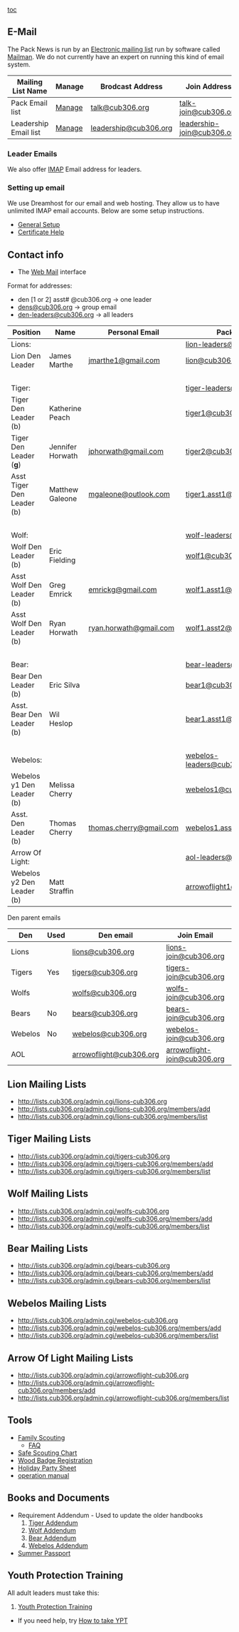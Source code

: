 <!-- Title: Leadership -->

[toc](toc)

## E-Mail ##
The Pack News is run by an [Electronic mailing list](https://en.wikipedia.org/wiki/Electronic_mailing_list) run by software called [Mailman](http://www.list.org). We do not currently have an expert on running this kind of email system.

| Mailing List Name | Manage | Brodcast Address | Join Address |
| ----------------- | ------ | ---------------- | ------------ |
| Pack Email list       | [Manage](http://lists.cub306.org/admin.cgi/talk-cub306.org/) | talk@cub306.org | talk-join@cub306.org |
| Leadership Email list | [Manage](http://lists.cub306.org/admin.cgi/leadership-cub306.org/) | leadership@cub306.org | leadership-join@cub306.org |

### Leader Emails ###
We also offer [IMAP](https://en.wikipedia.org/wiki/Internet_Message_Access_Protocol) Email address for leaders.

### Setting up email ###
We use Dreamhost for our email and web hosting. They allow us to have unlimited IMAP email accounts.
Below are some setup instructions.

* [General Setup](https://help.dreamhost.com/hc/en-us/articles/214918038-Email-client-configuration-overview)
* [Certificate Help](https://help.dreamhost.com/hc/en-us/articles/215306748-Certificate-domain-mismatch-error-when-connecting-to-a-DreamHost-mail-server)

## Contact info ##

* The [Web Mail](https://webmail.cub306.org) interface

Format for addresses:

* den [1 or 2] asst# @cub306.org -> one leader
* dens@cub306.org -> group email
* den-leaders@cub306.org -> all leaders

| Position | Name | Personal Email | Pack Email |
| -------- | ---- | -------------- | ---------- |
| Lions: | | | lion-leaders@cub306.org | 
| Lion Den Leader | James Marthe | jmarthe1@gmail.com | lion@cub306.org |
| &nbsp;
| Tiger: | | | tiger-leaders@cub306.org |
| Tiger Den Leader (b) | Katherine Peach | | tiger1@cub306.org
| Tiger Den Leader (**g**) | Jennifer Horwath | jphorwath@gmail.com | tiger2@cub306.org |
| Asst Tiger Den Leader (b) | Matthew Galeone | mgaleone@outlook.com | tiger1.asst1@cub306.org
| &nbsp;
| Wolf: | | | wolf-leaders@cub306.org |
| Wolf Den Leader (b) | Eric Fielding | | wolf1@cub306.org
| Asst Wolf Den Leader (b) | Greg Emrick | emrickg@gmail.com | wolf1.asst1@cub306.org
| Asst Wolf Den Leader (b) | Ryan Horwath | ryan.horwath@gmail.com | wolf1.asst2@cub306.org
| &nbsp;
| Bear: | | | bear-leaders@cub306.org |
| Bear Den Leader (b) | Eric Silva | | bear1@cub306.org
| Asst. Bear Den Leader (b) | Wil Heslop | | bear1.asst1@cub306.org
| &nbsp;
| Webelos: | | | webelos-leaders@cub306.org
| Webelos y1 Den Leader (b) | Melissa Cherry | | webelos1@cub306.org
| Asst. Den Leader (b) | Thomas Cherry | thomas.cherry@gmail.com | webelos1.asst1@cub306.org
| Arrow Of Light: | | | aol-leaders@cub306.org
| Webelos y2 Den Leader (b) | Matt Straffin | | arrowoflight1@cub306.org


Den parent emails

| Den     | Used | Den email               | Join Email                   | Leave Email |
| ------- | ---- | ----------------------- | ---------------------------- | ----------- |
| Lions   |      | lions@cub306.org        | lions-join@cub306.org        | lions-leave@cub306.org |
| Tigers  | Yes  | tigers@cub306.org       | tigers-join@cub306.org       | tigers-leave@cub306.org |
| Wolfs   |      | wolfs@cub306.org        | wolfs-join@cub306.org        | wolfs-leave@cub306.org |
| Bears   | No   | bears@cub306.org        | bears-join@cub306.org        | bears-leave@cub306.org |
| Webelos | No   | webelos@cub306.org      | webelos-join@cub306.org      | webelos-leave@cub306.org |
| AOL     |      | arrowoflight@cub306.org | arrowoflight-join@cub306.org | arrowoflight-leave@cub306.org |

## Lion Mailing Lists
* http://lists.cub306.org/admin.cgi/lions-cub306.org
* http://lists.cub306.org/admin.cgi/lions-cub306.org/members/add
* http://lists.cub306.org/admin.cgi/lions-cub306.org/members/list

## Tiger Mailing Lists
* http://lists.cub306.org/admin.cgi/tigers-cub306.org
* http://lists.cub306.org/admin.cgi/tigers-cub306.org/members/add
* http://lists.cub306.org/admin.cgi/tigers-cub306.org/members/list

## Wolf Mailing Lists
* http://lists.cub306.org/admin.cgi/wolfs-cub306.org
* http://lists.cub306.org/admin.cgi/wolfs-cub306.org/members/add
* http://lists.cub306.org/admin.cgi/wolfs-cub306.org/members/list

## Bear Mailing Lists
* http://lists.cub306.org/admin.cgi/bears-cub306.org
* http://lists.cub306.org/admin.cgi/bears-cub306.org/members/add
* http://lists.cub306.org/admin.cgi/bears-cub306.org/members/list

## Webelos Mailing Lists
* http://lists.cub306.org/admin.cgi/webelos-cub306.org
* http://lists.cub306.org/admin.cgi/webelos-cub306.org/members/add
* http://lists.cub306.org/admin.cgi/webelos-cub306.org/members/list

## Arrow Of Light Mailing Lists
* http://lists.cub306.org/admin.cgi/arrowoflight-cub306.org
* http://lists.cub306.org/admin.cgi/arrowoflight-cub306.org/members/add
* http://lists.cub306.org/admin.cgi/arrowoflight-cub306.org/members/list

## Tools ##
* [Family Scouting](https://www.scouting.org/familyscouting/)
    * [FAQ](https://i9peu1ikn3a16vg4e45rqi17-wpengine.netdna-ssl.com/wp-content/uploads/2019/02/UPDATED-Family-Scouting-FAQ-2-11-191.pdf)
* [Safe Scouting Chart](http://www.broadcreekbsa.org/document/2013-safe-scouting-chart/125709)
* [Wood Badge Registration](http://www.baltimorebsa.org/programs/wood-badge/n6-220-18-2/67186)
* [Holiday Party Sheet](https://docs.google.com/spreadsheets/d/1r09A5cOu5ShuX7bVW-HlU0yzR9TqAG0v9Jep3ALC9_s/edit?usp=sharing)
* [operation manual](operationmanual)

## Books and Documents ##

* Requirement Addendum - Used to update the older handbooks
    1. [Tiger Addendum](https://filestore.scouting.org/filestore/cubscouts/pdf/Tiger_Addendum.pdf)
    1. [Wolf Addendum](https://filestore.scouting.org/filestore/cubscouts/pdf/Wolf_Addendum.pdf)
    1. [Bear Addendum](https://filestore.scouting.org/filestore/cubscouts/pdf/Bear_Addendum.pdf)
    1. [Webelos Addendum](https://filestore.scouting.org/filestore/cubscouts/pdf/WEBELOS_AOL_Addendum.pdf)
* [Summer Passport](http://www.baltimorebsa.org/cubpassport)

## Youth Protection Training ##

All adult leaders must take this:

1. [Youth Protection Training](https://www.scouting.org/training/youth-protection/ "Youth Protection Training")
* If you need help, try [How to take YPT](/ypt)

